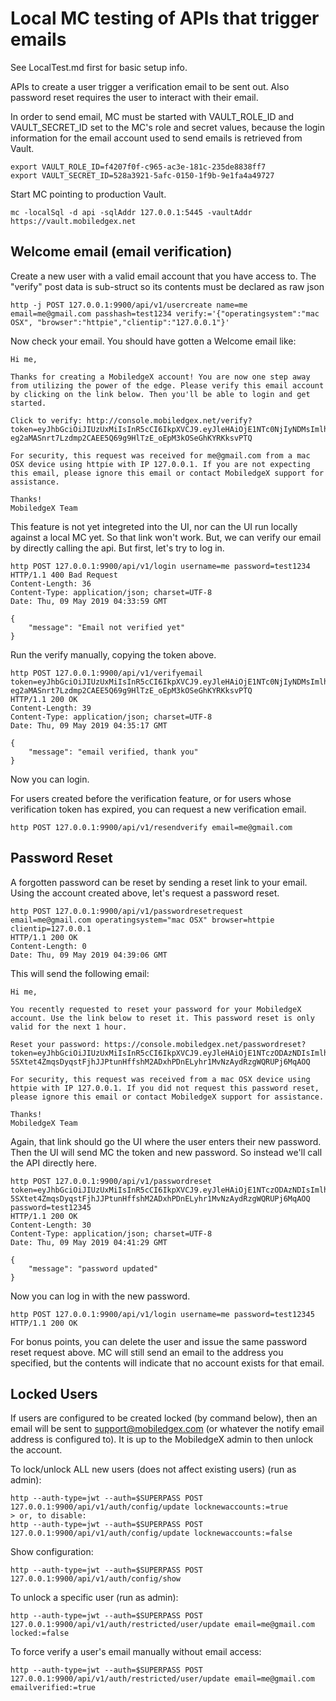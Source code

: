 # Local MC testing of APIs that trigger emails

See LocalTest.md first for basic setup info.

APIs to create a user trigger a verification email to be sent out. Also password reset requires the user to interact with their email.

In order to send email, MC must be started with VAULT_ROLE_ID and VAULT_SECRET_ID set to the MC's role and secret values, because the login information for the email account used to send emails is retrieved from Vault.

```
export VAULT_ROLE_ID=f4207f0f-c965-ac3e-181c-235de8838ff7
export VAULT_SECRET_ID=528a3921-5afc-0150-1f9b-9e1fa4a49727
```

Start MC pointing to production Vault.

```
mc -localSql -d api -sqlAddr 127.0.0.1:5445 -vaultAddr https://vault.mobiledgex.net
```

## Welcome email (email verification)

Create a new user with a valid email account that you have access to. The "verify" post data is sub-struct so its contents must be declared as raw json

```
http -j POST 127.0.0.1:9900/api/v1/usercreate name=me email=me@gmail.com passhash=test1234 verify:='{"operatingsystem":"mac OSX", "browser":"httpie","clientip":"127.0.0.1"}'
```

Now check your email. You should have gotten a Welcome email like:

```
Hi me,

Thanks for creating a MobiledgeX account! You are now one step away from utilizing the power of the edge. Please verify this email account by clicking on the link below. Then you'll be able to login and get started.

Click to verify: http://console.mobiledgex.net/verify?token=eyJhbGciOiJIUzUxMiIsInR5cCI6IkpXVCJ9.eyJleHAiOjE1NTc0NjIyNDMsImlhdCI6MTU1NzM3NTg0MywidXNlcm5hbWUiOiJqb24iLCJlbWFpbCI6Impvbi5tb2JpbGVkZ2V4QGdtYWlsLmNvbSIsImtpZCI6M30.A5mcwkWlfjBUZ3Tvn0EqD_f0a4iPf7U-eg2aMASnrt7Lzdmp2CAEE5Q69g9HlTzE_oEpM3kOSeGhKYRKksvPTQ

For security, this request was received for me@gmail.com from a mac OSX device using httpie with IP 127.0.0.1. If you are not expecting this email, please ignore this email or contact MobiledgeX support for assistance.

Thanks!
MobiledgeX Team
```

This feature is not yet integreted into the UI, nor can the UI run locally against a local MC yet. So that link won't work. But, we can verify our email by directly calling the api. But first, let's try to log in.

```
http POST 127.0.0.1:9900/api/v1/login username=me password=test1234
HTTP/1.1 400 Bad Request
Content-Length: 36
Content-Type: application/json; charset=UTF-8
Date: Thu, 09 May 2019 04:33:59 GMT

{
    "message": "Email not verified yet"
}
```

Run the verify manually, copying the token above.

```
http POST 127.0.0.1:9900/api/v1/verifyemail token=eyJhbGciOiJIUzUxMiIsInR5cCI6IkpXVCJ9.eyJleHAiOjE1NTc0NjIyNDMsImlhdCI6MTU1NzM3NTg0MywidXNlcm5hbWUiOiJqb24iLCJlbWFpbCI6Impvbi5tb2JpbGVkZ2V4QGdtYWlsLmNvbSIsImtpZCI6M30.A5mcwkWlfjBUZ3Tvn0EqD_f0a4iPf7U-eg2aMASnrt7Lzdmp2CAEE5Q69g9HlTzE_oEpM3kOSeGhKYRKksvPTQ
HTTP/1.1 200 OK
Content-Length: 39
Content-Type: application/json; charset=UTF-8
Date: Thu, 09 May 2019 04:35:17 GMT

{
    "message": "email verified, thank you"
}
```

Now you can login.

For users created before the verification feature, or for users whose verification token has expired, you can request a new verification email.

```
http POST 127.0.0.1:9900/api/v1/resendverify email=me@gmail.com
```

## Password Reset

A forgotten password can be reset by sending a reset link to your email. Using the account created above, let's request a password reset.

```
http POST 127.0.0.1:9900/api/v1/passwordresetrequest email=me@gmail.com operatingsystem="mac OSX" browser=httpie clientip=127.0.0.1
HTTP/1.1 200 OK
Content-Length: 0
Date: Thu, 09 May 2019 04:39:06 GMT
```

This will send the following email:

```
Hi me,

You recently requested to reset your password for your MobiledgeX account. Use the link below to reset it. This password reset is only valid for the next 1 hour.

Reset your password: https://console.mobiledgex.net/passwordreset?token=eyJhbGciOiJIUzUxMiIsInR5cCI6IkpXVCJ9.eyJleHAiOjE1NTczODAzNDIsImlhdCI6MTU1NzM3Njc0MiwidXNlcm5hbWUiOiJqb24iLCJlbWFpbCI6Impvbi5tb2JpbGVkZ2V4QGdtYWlsLmNvbSIsImtpZCI6M30.SzY9EMRBwVnTnkY3jI-5SXtet4ZmqsDyqstFjhJJPtunHffshM2ADxhPDnELyhr1MvNzAydRzgWQRUPj6MqAOQ

For security, this request was received from a mac OSX device using httpie with IP 127.0.0.1. If you did not request this password reset, please ignore this email or contact MobiledgeX support for assistance.

Thanks!
MobiledgeX Team
```

Again, that link should go the UI where the user enters their new password. Then the UI will send MC the token and new password. So instead we'll call the API directly here.

```
http POST 127.0.0.1:9900/api/v1/passwordreset token=eyJhbGciOiJIUzUxMiIsInR5cCI6IkpXVCJ9.eyJleHAiOjE1NTczODAzNDIsImlhdCI6MTU1NzM3Njc0MiwidXNlcm5hbWUiOiJqb24iLCJlbWFpbCI6Impvbi5tb2JpbGVkZ2V4QGdtYWlsLmNvbSIsImtpZCI6M30.SzY9EMRBwVnTnkY3jI-5SXtet4ZmqsDyqstFjhJJPtunHffshM2ADxhPDnELyhr1MvNzAydRzgWQRUPj6MqAOQ password=test12345
HTTP/1.1 200 OK
Content-Length: 30
Content-Type: application/json; charset=UTF-8
Date: Thu, 09 May 2019 04:41:29 GMT

{
    "message": "password updated"
}
```

Now you can log in with the new password.

```
http POST 127.0.0.1:9900/api/v1/login username=me password=test12345
HTTP/1.1 200 OK
```

For bonus points, you can delete the user and issue the same password reset request above. MC will still send an email to the address you specified, but the contents will indicate that no account exists for that email.

## Locked Users

If users are configured to be created locked (by command below), then an email will be sent to support@mobiledgex.com (or whatever the notify email address is configured to). It is up to the MobiledgeX admin to then unlock the account.

To lock/unlock ALL new users (does not affect existing users) (run as admin):

```
http --auth-type=jwt --auth=$SUPERPASS POST 127.0.0.1:9900/api/v1/auth/config/update locknewaccounts:=true
> or, to disable:
http --auth-type=jwt --auth=$SUPERPASS POST 127.0.0.1:9900/api/v1/auth/config/update locknewaccounts:=false
```

Show configuration:

```
http --auth-type=jwt --auth=$SUPERPASS POST 127.0.0.1:9900/api/v1/auth/config/show
```

To unlock a specific user (run as admin):

```
http --auth-type=jwt --auth=$SUPERPASS POST 127.0.0.1:9900/api/v1/auth/restricted/user/update email=me@gmail.com locked:=false
```

To force verify a user's email manually without email access:

```
http --auth-type=jwt --auth=$SUPERPASS POST 127.0.0.1:9900/api/v1/auth/restricted/user/update email=me@gmail.com emailverified:=true
```

